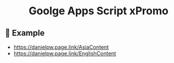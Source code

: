 <h1 align="center">Goolge Apps Script xPromo</h1>
<div align="center">
</div>

## 📖 Example
- https://danielpw.page.link/AsiaContent
- https://danielpw.page.link/EnglishContent
